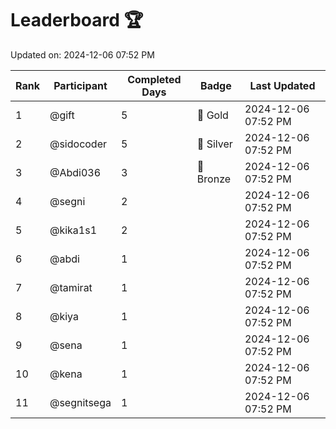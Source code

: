 # Leaderboard 🏆

Updated on: 2024-12-06 07:52 PM

| Rank | Participant       | Completed Days | Badge      | Last Updated         |
|------|-------------------|----------------|------------|----------------------|
| 1    | @gift             | 5              | 🏅 Gold     | 2024-12-06 07:52 PM |
| 2    | @sidocoder        | 5              | 🥈 Silver   | 2024-12-06 07:52 PM |
| 3    | @Abdi036          | 3              | 🥉 Bronze   | 2024-12-06 07:52 PM |
| 4    | @segni            | 2              |            | 2024-12-06 07:52 PM |
| 5    | @kika1s1          | 2              |            | 2024-12-06 07:52 PM |
| 6    | @abdi             | 1              |            | 2024-12-06 07:52 PM |
| 7    | @tamirat          | 1              |            | 2024-12-06 07:52 PM |
| 8    | @kiya             | 1              |            | 2024-12-06 07:52 PM |
| 9    | @sena             | 1              |            | 2024-12-06 07:52 PM |
| 10   | @kena             | 1              |            | 2024-12-06 07:52 PM |
| 11   | @segnitsega       | 1              |            | 2024-12-06 07:52 PM |
